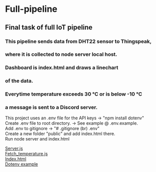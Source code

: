 # Full-pipeline

## Final task of full IoT pipeline

### This pipeline sends data from DHT22 sensor to Thingspeak,<br />
### where it is collected to node server local host.<br />
### Dashboard is index.html and draws a linechart<br />
### of the data.<br />
### Everytime temperature exceeds 30 °C or is below -10 °C<br />
### a message is sent to a Discord server.<br/>

This project uses an .env file for the API keys -> "npm install dotenv"<br />
Create .env file to root directory. -> See example @ .env.example.<br />
Add .env to gitignore -> "# .gitignore (br) .env"<br />
Create a new folder "public" and add index.html there.<br />
Run node server and index.html<br />

[Server.js](https://github.com/MtrS4n0/Full-pipeline/blob/58a7717cc83bc9ff0e078e4b27ff227e3b854656/server.js)<br/>
[Fetch_temperature.js](https://github.com/MtrS4n0/Full-pipeline/blob/58a7717cc83bc9ff0e078e4b27ff227e3b854656/fetch_temperatures.js)<br/>
[Index.html](https://github.com/MtrS4n0/Full-pipeline/blob/58a7717cc83bc9ff0e078e4b27ff227e3b854656/index.html)<br/>
[Dotenv example](https://github.com/MtrS4n0/Full-pipeline/blob/58a7717cc83bc9ff0e078e4b27ff227e3b854656/.env.example)
